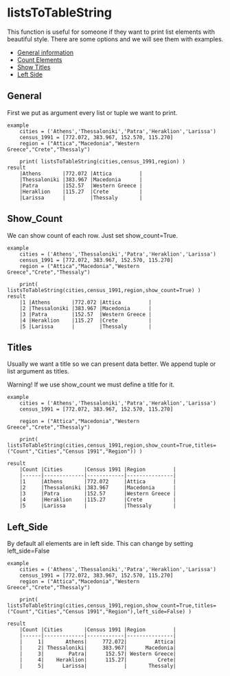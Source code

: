 # listsToTableString

This function is useful for someone if they want to print list elements with beautiful style. There are some options and we will see them with examples.

* [General information](#General)
* [Count Elements](#Show_Count)
* [Show Titles](#Titles)
* [Left Side](#Left_Side)

## General 

First we put as argument every list or tuple we want to print.


	example
		cities = ('Athens','Thessaloniki','Patra','Heraklion','Larissa')
		census_1991 = [772.072, 383.967, 152.570, 115.270]
		region = ("Attica","Macedonia","Western Greece","Crete","Thessaly")
		
		print( listsToTableString(cities,census_1991,region) )
	result
		|Athens       |772.072 |Attica         |
		|Thessaloniki |383.967 |Macedonia      |
		|Patra        |152.57  |Western Greece |
		|Heraklion    |115.27  |Crete          |
		|Larissa      |        |Thessaly       |

## Show_Count

We can show count of each row. Just set show_count=True.

	example
		cities = ('Athens','Thessaloniki','Patra','Heraklion','Larissa')
		census_1991 = [772.072, 383.967, 152.570, 115.270]
		region = ("Attica","Macedonia","Western Greece","Crete","Thessaly")
		
		print( listsToTableString(cities,census_1991,region,show_count=True) )
	result
		|1 |Athens       |772.072 |Attica         |
		|2 |Thessaloniki |383.967 |Macedonia      |
		|3 |Patra        |152.57  |Western Greece |
		|4 |Heraklion    |115.27  |Crete          |
		|5 |Larissa      |        |Thessaly       |


## Titles

Usually we want a title so we can present data better. We append tuple or list argument as titles.

Warning! If we use show_count we must define a title for it.

	example
		cities = ('Athens','Thessaloniki','Patra','Heraklion','Larissa')
		census_1991 = [772.072, 383.967, 152.570, 115.270]
		
		region = ("Attica","Macedonia","Western Greece","Crete","Thessaly")

		print( listsToTableString(cities,census_1991,region,show_count=True,titles=("Count","Cities","Census 1991","Region")) )

	result
		|Count |Cities       |Census 1991 |Region         |
		|------|-------------|------------|---------------|
		|1     |Athens       |772.072     |Attica         |
		|2     |Thessaloniki |383.967     |Macedonia      |
		|3     |Patra        |152.57      |Western Greece |
		|4     |Heraklion    |115.27      |Crete          |
		|5     |Larissa      |            |Thessaly       |


## Left_Side

By default all elements are in left side. This can change by setting left_side=False

	example
		cities = ('Athens','Thessaloniki','Patra','Heraklion','Larissa')
		census_1991 = [772.072, 383.967, 152.570, 115.270]
		region = ("Attica","Macedonia","Western Greece","Crete","Thessaly")

		print( listsToTableString(cities,census_1991,region,show_count=True,titles=("Count","Cities","Census 1991","Region"),left_side=False) )

	result
		|Count |Cities       |Census 1991 |Region         |
		|------|-------------|------------|---------------|
		|     1|       Athens|     772.072|         Attica|
		|     2| Thessaloniki|     383.967|      Macedonia|
		|     3|        Patra|      152.57| Western Greece|
		|     4|    Heraklion|      115.27|          Crete|
		|     5|      Larissa|            |       Thessaly|











		
